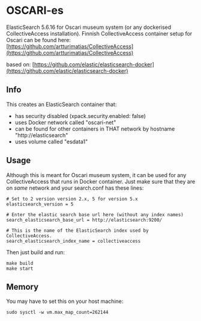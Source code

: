 # OSCARI-es



ElasticSearch 5.6.16 for Oscari museum system (or any dockerised CollectiveAccess installation). 
Finnish CollectiveAccess container setup for Oscari can be found here: [https://github.com/artturimatias/CollectiveAccess](https://github.com/artturimatias/CollectiveAccess)

based on:
[https://github.com/elastic/elasticsearch-docker](https://github.com/elastic/elasticsearch-docker)

## Info

This creates an ElasticSearch container that:

- has security disabled (xpack.security.enabled: false)
- uses Docker network called "oscari-net"
- can be found for other containers in THAT network by hostname "http://elasticsearch"
- uses volume called "esdata1"


## Usage

Although this is meant for Oscari museum system, it can be used for any CollectiveAccess that runs in Docker container.
Just make sure that they are on *same* network and your search.conf has these lines:

	# Set to 2 version version 2.x, 5 for version 5.x
	elasticsearch_version = 5

	# Enter the elastic search base url here (without any index names)
	search_elasticsearch_base_url = http://elasticsearch:9200/

	# This is the name of the ElasticSearch index used by CollectiveAccess.
	search_elasticsearch_index_name = collectiveaccess

Then just build and run:

    make build
    make start


## Memory

You may have to set this on your host machine:

    sudo sysctl -w vm.max_map_count=262144

